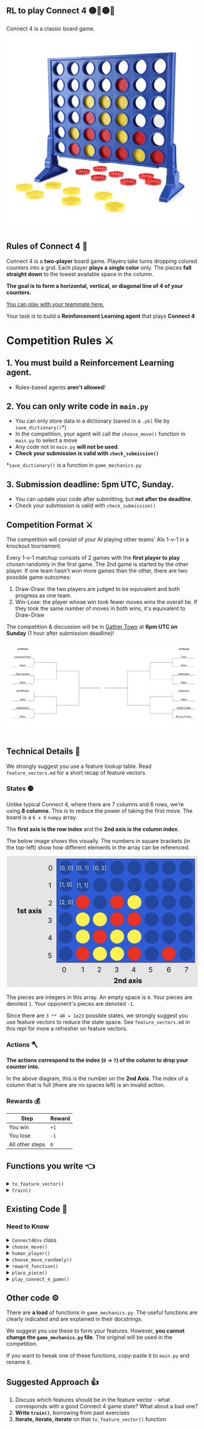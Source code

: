 ## RL to play Connect 4 :yellow_circle::red_circle::yellow_circle::red_circle:

Connect 4 is a classic board game.

![Connect 4. Yellow wins with 4 consecutive yellow pieces on a diagonal](images/connect4board.jpeg)

## Rules of Connect 4 :red_circle:

Connect 4 is a **two-player** board game. Players take turns dropping colored counters into a grid. Each player **plays a single color** only. The pieces **fall straight down** to the lowest available space in the column.

**The goal is to form a horizontal, vertical, or diagonal line of 4 of your counters.**

[You can play with your teammate here.](https://boardgames.io/en/connect4)

Your task is to build a **Reinforcement Learning agent** that plays **Connect 4**

# Competition Rules :crossed_swords:

## 1. You must build a **Reinforcement Learning** agent.
- Rules-based agents **aren't allowed**!
## 2. You can only write code in `main.py`
- You can only store data in a dictionary (saved in a `.pkl` file by `save_dictionary()`*)
- In the competition, your agent will call the `choose_move()` function in `main.py` to select a move
- Any code not in `main.py` **will not be used**.
- **Check your submission is valid with `check_submission()`**

*`save_dictionary()` is a function in `game_mechanics.py`

## 3. Submission deadline: **5pm UTC, Sunday**.
- You can update your code after submitting, but **not after the deadline**.
- Check your submission is valid with `check_submission()`

## Competition Format :crossed_swords:

The competition will consist of your AI playing other teams' AIs 1-v-1 in a knockout tournament.

Every 1-v-1 matchup consists of 2 games with the **first player to play** chosen randomly in the first game. The 2nd game is started by the other player. If one team hasn't won more games than the other, there are two possible game outcomes:

1. Draw-Draw: the two players are judged to be equivalent and both progress as one team.
2. Win-Lose: the player whose win took fewer moves wins the overall tie. If they took the same number of moves in both wins, it's equivalent to Draw-Draw

The competition & discussion will be in [Gather Town](https://app.gather.town/app/nJwquzJjD4TLKcTy/Delta%20Academy) at **6pm UTC on Sunday** (1 hour after submission deadline)!

![Example knockout tournament tree](./images/tournament_tree.png)

## Technical Details :hammer:

We strongly suggest you use a feature lookup table. Read `feature_vectors.md` for a short recap of feature vectors.

### States :yellow_circle:

Unlike typical Connect 4, where there are 7 columns and 6 rows, we’re using **8 columns**. This is to reduce the power of taking the first move. The board is a `6 x 8` `numpy` array.

The **first axis is the row index** and the **2nd axis is the column index**.

The below image shows this visually. The numbers in square brackets (in the top-left) show how different elements in the array can be referenced.

![Connect 4 board with index of top left squares shown](./images/connect4annotate.png)

The pieces are integers in this array. An empty space is `0`. Your pieces are denoted `1`. Your opponent's pieces are denoted `-1`.

Since there are `3 ** 48 = 1e23` possible states, we strongly suggest you use feature vectors to reduce the state space. See `feature_vectors.md` in this repl for more a refresher on feature vectors.

### Actions :axe:

**The actions correspond to the index (`0` -> `7`) of the column to drop your counter into.**

In the above diagram, this is the number on the **2nd Axis**. The index of a column that is full (there are no spaces left) is an invalid action.

### Rewards :moneybag:

| Step | Reward |
|------|------|
|  You win | `+1` |
|  You lose | `-1` |
|  All other steps | `0` |


## Functions you write :point_left:

<details>
<summary><code style="white-space:nowrap;">  to_feature_vector()</code></summary>
Write this to convert a state into a feature vector. These features are used to represent the state in the value function lookup table.
<br />
    
<br />
Input is the state (<code style="white-space:nowrap;">np.array</code>) and output is a <code style="white-space:nowrap;">tuple</code> which you design! The better the features you pick out, the faster your agent will learn and better it can be at Connect-4.
<br />

<br />
Too detailed of a feature vector and it'll take a long time to train. Not enough detail and your agent will hit a ceiling since too many varied states will look identical.
<br />
<br />
E.g. if your feature was just "number of pieces played by me", there are many different states with the same number of pieces played (and thus the same value function).
</details>

<details>
<summary><code style="white-space:nowrap;">  train()</code></summary>
Write this to train your value function dictionary from experience in the environment. Use TD learning.
<br />
<br />
Output the trained dictionary so it can be saved.
<br />
<br />
You can structure your value dictionary however you like,
but the existing implementation of <code style="white-space:nowrap;">choose_move()</code> expects <code style="white-space:nowrap;">{feature_vector: value}</code>. 
<br />
<br />
If you structure it another way, you'll have to tweak <code style="white-space:nowrap;">choose_move()</code>
</details>

## Existing Code :pray:

### Need to Know

<details>
<summary><code style="white-space:nowrap;">  Connect4Env</code> class</summary>
The environment class controls the game and runs the opponent's <code style="white-space:nowrap;">choose_move()</code> function.
<br />
<br />
Use it to train your agent. See example usage in <code style="white-space:nowrap;">play_connect_4_game()</code>.
<br />
<br />
The opponent's <code style="white-space:nowrap;">choose_move()</code> function is input at initialisation (when <code style="white-space:nowrap;">Connect4Env(opponent_choose_move)</code> is called).
<br />
<br />
The first player is chosen at random when <code style="white-space:nowrap;">Connect4Env.reset()</code> is called. Every time you call <code style="white-space:nowrap;">Connect4Env.step()</code>, 2 moves are taken - yours and then your opponent's. Your opponent sees a 'flipped' version of the board, where their pieces are shown as <code style="white-space:nowrap;">1</code>'s and yours are shown as <code style="white-space:nowrap;">-1</code>'s.
    <br />
    <br />
Connect4Env takes 3 optional arguments:  
    
- <code style="white-space:nowrap;">verbose</code> Whether to print the board and logging information (such as the position of the move recent move) to the console.
- <code style="white-space:nowrap;">render</code> Whether to render the game graphically. The player plays with red counters and the opponent players with yellow. Set this to True if you want to play against your bot yourself.
- <code style="white-space:nowrap;">game_speed_multiplier</code> How fast to render a game (only has an effect when render= True). Low number = slow. High number = fast.

</details>

<details>
<summary><code style="white-space:nowrap;">  choose_move()</code></summary>
This acts greedily given the <code style="white-space:nowrap;">state</code> and value function dictionary. We've given you this to save time, but you are welcome to change it.
<br />
<br />
In the competition, <code style="white-space:nowrap;">choose_move()</code> selects your moves. Takes the state as input and outputs an action.
<br />
<br/>
This takes an optional <code style="white-space:nowrap;">verbose</code> argument, which outputs information useful for debugging when set toe <code style="white-space:nowrap;">True</code>.
</details>

<details>
<summary><code style="white-space:nowrap;">  human_player()</code></summary>
Input into <code style="white-space:nowrap;">play_connect_4_game()</code> to play yourself.
<br />
<br />
Click on the column to play a counter there.
</details>

<details>
<summary><code style="white-space:nowrap;">  choose_move_randomly()</code></summary>
Like above, but randomly picks from non-full columns.
<br />
<br />
Takes the state as input and outputs an action.
</details>


<details>
<summary><code style="white-space:nowrap;">  reward_function()</code></summary>
What reward would be received in state 'successor_state' after taking action 'last_action_taken'
<br />
<br />
Takes the state and an action as input and outputs a float
</details>

<details>
<summary><code style="white-space:nowrap;">  place_piece()</code></summary>
The transition function. Returns a tuple of ('board', 'row'), where 'board' is the 'board' after a piece has been placed in 'column_idx' by 'player'.
<br />
</details>


<details>
<summary><code style="white-space:nowrap;">  play_connect_4_game()</code></summary>
Plays 1 game of Connect 4, which can be visualsed either in the console (if <code style="white-space:nowrap;">verbose=True</code>) or rendered visually (if <code style="white-space:nowrap;">render = True</code>). Outputs the return for your agent.
<br />
<br />
Inputs:

<code style="white-space:nowrap;">your_choose_move</code>: Function that takes the state and outputs the action for your agent.

<code style="white-space:nowrap;">opponent_choose_move</code>: Function that takes the state and outputs the action for the opponent.

<code style="white-space:nowrap;">game_speed_multiplier</code>: controls the gameplay speed. High numbers mean fast games, low numbers mean slow games.

<code style="white-space:nowrap;">render</code>: whether to render the game visually.

<code style="white-space:nowrap;">verbose</code>: whether to print to console each move and the corresponding board states.

</details>

## Other code :gear:

There are **a load** of functions in `game_mechanics.py`. The useful functions are clearly indicated and are explained in their docstrings.

We suggest you use these to form your features. However, **you cannot change the `game_mechanics.py` file**. The original will be used in the competition.

If you want to tweak one of these functions, copy-paste it to `main.py` and rename it.

## Suggested Approach :+1:

1. Discuss which features should be in the feature vector - what corresponds with a good Connect 4 game state? What about a bad one?
2. **Write `train()`**, borrowing from past exercises
3. **Iterate, iterate, iterate** on that `to_feature_vector()` function
